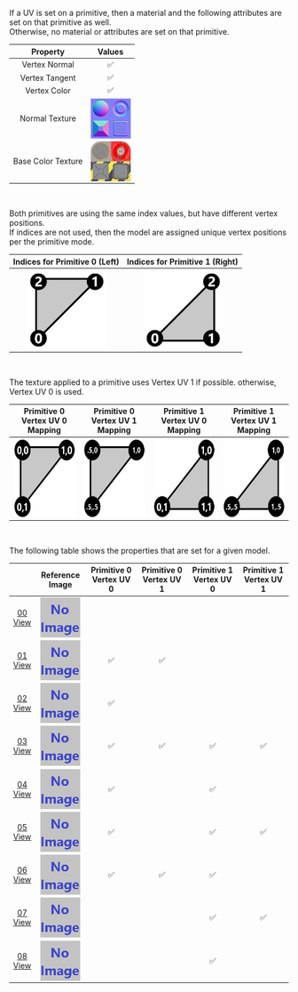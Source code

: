 If a UV is set on a primitive, then a material and the following attributes are set on that primitive as well.  
Otherwise, no material or attributes are set on that primitive.

| Property | **Values** |
| :---: | :---: |
| Vertex Normal | :white_check_mark: |
| Vertex Tangent | :white_check_mark: |
| Vertex Color | :white_check_mark: |
| Normal Texture | <img src="Thumbnails/Normal_Plane.png" height="72" width="72" align="middle"> |
| Base Color Texture | <img src="Thumbnails/BaseColor_Plane.png" height="72" width="72" align="middle"> |


<br>

Both primitives are using the same index values, but have different vertex positions.  
If indices are not used, then the model are assigned unique vertex positions per the primitive mode.  

Indices for Primitive 0 (Left) | Indices for Primitive 1 (Right)
:---: | :---:
<img src="Figures/Indices_Primitive0.png" height="144" width="144" align="middle"> | <img src="Figures/Indices_Primitive1.png" height="144" width="144" align="middle">

<br>

The texture applied to a primitive uses Vertex UV 1 if possible. otherwise, Vertex UV 0 is used.  

Primitive 0 Vertex UV 0 Mapping | Primitive 0 Vertex UV 1 Mapping | Primitive 1 Vertex UV 0 Mapping | Primitive 1 Vertex UV 1 Mapping
:---: | :---: | :---: | :---:
<img src="Figures/UVSpace2.png" height="144" width="144" align="middle"> | <img src="Figures/UVSpace4.png" height="144" width="144" align="middle"> | <img src="Figures/UVSpace3.png" height="144" width="144" align="middle"> | <img src="Figures/UVSpace5.png" height="144" width="144" align="middle">

<br>

The following table shows the properties that are set for a given model.  

|   | Reference Image | Primitive 0 Vertex UV 0 | Primitive 0 Vertex UV 1 | Primitive 1 Vertex UV 0 | Primitive 1 Vertex UV 1 |
| :---: | :---: | :---: | :---: | :---: | :---: |
| [00](Mesh_PrimitivesUV_00.gltf)<br>[View](https://bghgary.github.io/glTF-Asset-Generator/Preview/BabylonJS/?fileName=Mesh_PrimitivesUV_00.gltf) | [<img src="Thumbnails/Mesh_PrimitivesUV_00.png" align="middle">](ReferenceImages/Mesh_PrimitivesUV_00.png) |   |   |   |   |
| [01](Mesh_PrimitivesUV_01.gltf)<br>[View](https://bghgary.github.io/glTF-Asset-Generator/Preview/BabylonJS/?fileName=Mesh_PrimitivesUV_01.gltf) | [<img src="Thumbnails/Mesh_PrimitivesUV_01.png" align="middle">](ReferenceImages/Mesh_PrimitivesUV_01.png) | :white_check_mark: | :white_check_mark: |   |   |
| [02](Mesh_PrimitivesUV_02.gltf)<br>[View](https://bghgary.github.io/glTF-Asset-Generator/Preview/BabylonJS/?fileName=Mesh_PrimitivesUV_02.gltf) | [<img src="Thumbnails/Mesh_PrimitivesUV_02.png" align="middle">](ReferenceImages/Mesh_PrimitivesUV_02.png) | :white_check_mark: |   |   |   |
| [03](Mesh_PrimitivesUV_03.gltf)<br>[View](https://bghgary.github.io/glTF-Asset-Generator/Preview/BabylonJS/?fileName=Mesh_PrimitivesUV_03.gltf) | [<img src="Thumbnails/Mesh_PrimitivesUV_03.png" align="middle">](ReferenceImages/Mesh_PrimitivesUV_03.png) | :white_check_mark: | :white_check_mark: | :white_check_mark: | :white_check_mark: |
| [04](Mesh_PrimitivesUV_04.gltf)<br>[View](https://bghgary.github.io/glTF-Asset-Generator/Preview/BabylonJS/?fileName=Mesh_PrimitivesUV_04.gltf) | [<img src="Thumbnails/Mesh_PrimitivesUV_04.png" align="middle">](ReferenceImages/Mesh_PrimitivesUV_04.png) | :white_check_mark: |   | :white_check_mark: |   |
| [05](Mesh_PrimitivesUV_05.gltf)<br>[View](https://bghgary.github.io/glTF-Asset-Generator/Preview/BabylonJS/?fileName=Mesh_PrimitivesUV_05.gltf) | [<img src="Thumbnails/Mesh_PrimitivesUV_05.png" align="middle">](ReferenceImages/Mesh_PrimitivesUV_05.png) | :white_check_mark: |   | :white_check_mark: | :white_check_mark: |
| [06](Mesh_PrimitivesUV_06.gltf)<br>[View](https://bghgary.github.io/glTF-Asset-Generator/Preview/BabylonJS/?fileName=Mesh_PrimitivesUV_06.gltf) | [<img src="Thumbnails/Mesh_PrimitivesUV_06.png" align="middle">](ReferenceImages/Mesh_PrimitivesUV_06.png) | :white_check_mark: | :white_check_mark: | :white_check_mark: |   |
| [07](Mesh_PrimitivesUV_07.gltf)<br>[View](https://bghgary.github.io/glTF-Asset-Generator/Preview/BabylonJS/?fileName=Mesh_PrimitivesUV_07.gltf) | [<img src="Thumbnails/Mesh_PrimitivesUV_07.png" align="middle">](ReferenceImages/Mesh_PrimitivesUV_07.png) |   |   | :white_check_mark: | :white_check_mark: |
| [08](Mesh_PrimitivesUV_08.gltf)<br>[View](https://bghgary.github.io/glTF-Asset-Generator/Preview/BabylonJS/?fileName=Mesh_PrimitivesUV_08.gltf) | [<img src="Thumbnails/Mesh_PrimitivesUV_08.png" align="middle">](ReferenceImages/Mesh_PrimitivesUV_08.png) |   |   | :white_check_mark: |   |
 
